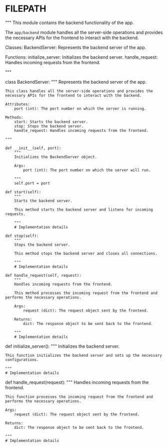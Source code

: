 # FILEPATH

"""
This module contains the backend functionality of the app.

The `app/backend` module handles all the server-side operations and provides the necessary APIs for the frontend to interact with the backend.

Classes:
    BackendServer: Represents the backend server of the app.

Functions:
    initialize_server: Initializes the backend server.
    handle_request: Handles incoming requests from the frontend.

"""

class BackendServer:
    """
    Represents the backend server of the app.

    This class handles all the server-side operations and provides the necessary APIs for the frontend to interact with the backend.

    Attributes:
        port (int): The port number on which the server is running.

    Methods:
        start: Starts the backend server.
        stop: Stops the backend server.
        handle_request: Handles incoming requests from the frontend.

    """

    def __init__(self, port):
        """
        Initializes the BackendServer object.

        Args:
            port (int): The port number on which the server will run.

        """
        self.port = port

    def start(self):
        """
        Starts the backend server.

        This method starts the backend server and listens for incoming requests.

        """
        # Implementation details

    def stop(self):
        """
        Stops the backend server.

        This method stops the backend server and closes all connections.

        """
        # Implementation details

    def handle_request(self, request):
        """
        Handles incoming requests from the frontend.

        This method processes the incoming request from the frontend and performs the necessary operations.

        Args:
            request (dict): The request object sent by the frontend.

        Returns:
            dict: The response object to be sent back to the frontend.

        """
        # Implementation details

def initialize_server():
    """
    Initializes the backend server.

    This function initializes the backend server and sets up the necessary configurations.

    """
    # Implementation details

def handle_request(request):
    """
    Handles incoming requests from the frontend.

    This function processes the incoming request from the frontend and performs the necessary operations.

    Args:
        request (dict): The request object sent by the frontend.

    Returns:
        dict: The response object to be sent back to the frontend.

    """
    # Implementation details
